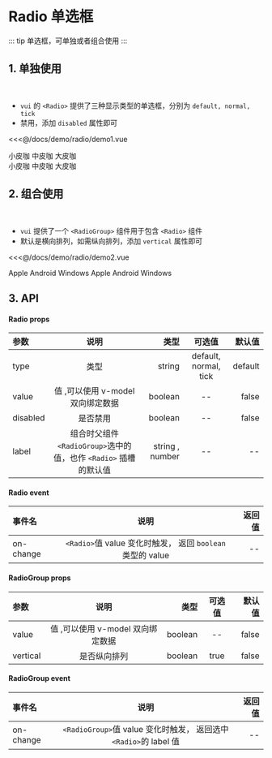 # Radio 单选框

::: tip
单选框，可单独或者组合使用
:::

## 1. 单独使用

<br>

-   `vui` 的 `<Radio>` 提供了三种显示类型的单选框，分别为 `default, normal, tick`
-   禁用，添加 `disabled` 属性即可

<demo>

<div slot="code">

<<<@/docs/demo/radio/demo1.vue

</div>
<div slot="comp">
  <div>
    <Radio v-model="single1">小皮咖</Radio>
    <Radio v-model="single2" type="normal">中皮咖</Radio>
    <Radio v-model="single3" type="tick">大皮咖</Radio>
  </div>

  <div>
    <Radio v-model="single1" disabled>小皮咖</Radio>
    <Radio v-model="single2" type="normal" disabled>中皮咖</Radio>
    <Radio v-model="single3" type="tick" disabled>大皮咖</Radio>
  </div>
</div>
</demo>

## 2. 组合使用

<br>

-   `vui` 提供了一个 `<RadioGroup>` 组件用于包含 `<Radio>` 组件
-   默认是横向排列，如需纵向排列，添加 `vertical` 属性即可

<demo>

<div slot="code">

<<<@/docs/demo/radio/demo2.vue

</div>
<div slot="comp">
  <div>
    <RadioGroup v-model="phone" size="large">
        <Radio label="apple"><span>Apple</span></Radio>
        <Radio label="android" type="normal"><span>Android</span></Radio>
        <Radio label="windows" type="tick"><span>Windows</span></Radio>
    </RadioGroup>
    <RadioGroup v-model="phone" vertical>
        <Radio label="apple"><span>Apple</span></Radio>
        <Radio label="android" type="normal"><span>Android</span></Radio>
        <Radio label="windows" type="tick"><span>Windows</span></Radio>
    </RadioGroup>
  </div>
</div>
</demo>

## 3. API

#### Radio props

| 参数     |                              说明                               |            类型 |        可选值         |  默认值 |
| :------- | :-------------------------------------------------------------: | --------------: | :-------------------: | ------: |
| type     |                              类型                               |          string | default, normal, tick | default |
| value    |                值 ,可以使用 v-model 双向绑定数据                |         boolean |          --           |   false |
| disabled |                            是否禁用                             |         boolean |          --           |   false |
| label    | 组合时父组件`<RadioGroup>`选中的值，也作 `<Radio>` 插槽的默认值 | string , number |          --           |      -- |

#### Radio event

| 事件名    |                            说明                            | 返回值 |
| :-------- | :--------------------------------------------------------: | -----: |
| on-change | `<Radio>`值 value 变化时触发， 返回 `boolean` 类型的 value |     -- |

#### RadioGroup props

| 参数     |               说明                |    类型 | 可选值 | 默认值 |
| :------- | :-------------------------------: | ------: | :----: | -----: |
| value    | 值 ,可以使用 v-model 双向绑定数据 | boolean |   --   |  false |
| vertical |           是否纵向排列            | boolean |  true  |  false |

#### RadioGroup event

| 事件名    |                               说明                               | 返回值 |
| :-------- | :--------------------------------------------------------------: | -----: |
| on-change | `<RadioGroup>`值 value 变化时触发， 返回选中`<Radio>`的 label 值 |     -- |

<script>
export default {
    data() {
        return {
            phone: '',
            single1: false,
            single2: false,
            single3: false,
        }
    }
}
</script>

<BackTop />
